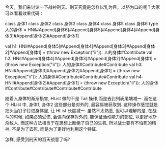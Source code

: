 今天，我们来讨论一下战神刑天。刑天究竟是怎样以乳为目，以脐为口的呢？大家可以看看效果代码：

class 身体1
class 身体2
class 身体3
class 身体4
class 身体5
class 身体6
type 人的身体 = HNil#Append[身体6]#Append[身体5]#Append[身体4]#Append[身体3]#Append[身体2]#Append[身体1]

val h1: HNil#Append[身体5]#Append[身体4]#Append[身体3]#Append[身体2]#Append[身体1] = (throw new Exception("ii")): 人的身体#Contribute
val h2: HNil#Append[身体4]#Append[身体3]#Append[身体2]#Append[身体1]             = (throw new Exception("ii")): 人的身体#Contribute#Contribute
val h3: HNil#Append[身体3]#Append[身体2]#Append[身体1]                         = (throw new Exception("ii")): 人的身体#Contribute#Contribute#Contribute
val h4: HNil#Append[身体2]#Append[身体1]                                     = (throw new Exception("ii")): 人的身体#Contribute#Contribute#Contribute#Contribute


随着人身体的渐渐损害, HList 做的不是 Tail 操作,而是去到列表尾端减一. 而在这个 HList 中, 身体1, 身体2 这些部分是对外的, 最容易被获取到. 这种操作感觉就是把头当钉子钉进身体里, 让 HList 长度减一. 虽然不太熟悉, 但可以理解的是, 在战斗的时候, 如果必须受伤, 会偏向保存对外的, 能保证活动能力的部位, 以更好地斩杀敌人. 而这种方法相当于在思想上断绝了自己的生机, 所以战士要有不怕死的精神, 不是为了去死, 而是为了更好地利用这个特征.

怎样, 感受到刑天的滔天战意了吗?